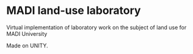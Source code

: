 # MADI land-use laboratory
Virtual implementation of laboratory work on the subject of land use for MADI University

Made on UNITY.
